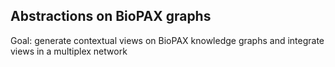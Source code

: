 ## Abstractions on BioPAX graphs

Goal: generate contextual views on BioPAX knowledge graphs and integrate views in a multiplex network



